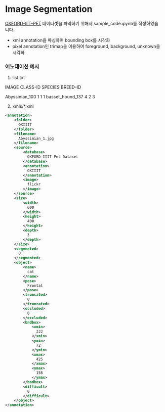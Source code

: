 # Image Segmentation

[OXFORD-IIIT-PET](https://www.robots.ox.ac.uk/%7Evgg/data/pets/) 데이터셋을 파악하기 위해서 sample_code.ipynb를 작성하였습니다.

* xml annotation을 파싱하여 bounding box를 시각화
* pixel annotation인 trimap을 이용하여 foreground, background, unknown을 시각화


### 어노테이션 예시

1. list.txt

IMAGE   CLASS-ID    SPECIES BREED-ID
 
 Abyssinian_100     1   1   1
 basset_hound_137   4   2   3


2. xmls/*.xml

```xml
<annotation>
	<folder>
	  OXIIIT
	</folder>
	<filename>
	  Abyssinian_1.jpg
	</filename>
	<source>
		<database>
		  OXFORD-IIIT Pet Dataset
		</database>
		<annotation>
		  OXIIIT
		</annotation>
		<image>
		  flickr
		</image>
	</source>
	<size>
		<width>
		  600
		</width>
		<height>
		  400
		</height>
		<depth>
		  3
		</depth>
	</size>
	<segmented>
	  0
	</segmented>
	<object>
		<name>
		  cat
		</name>
		<pose>
		  Frontal
		</pose>
		<truncated>
		  0
		</truncated>
		<occluded>
		  0
		</occluded>
		<bndbox>
			<xmin>
			  333
			</xmin>
			<ymin>
			  72
			</ymin>
			<xmax>
			  425
			</xmax>
			<ymax>
			  158
			</ymax>
		</bndbox>
		<difficult>
		  0
		</difficult>
	</object>
</annotation>
```
